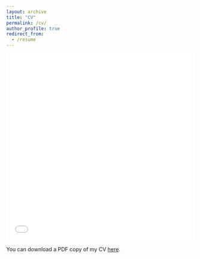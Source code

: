 ```yaml
---
layout: archive
title: "CV"
permalink: /cv/
author_profile: true
redirect_from:
  - /resume
---
```


<iframe src="/files/Preckler-Quisquater_CVFULL_04302022.pdf" width="100%" height="500" frameborder="no" border="0" marginwidth="0" marginheight="0"></iframe>

You can download a PDF copy of my CV [here](/files/Preckler-Quisquater_CVFULL_04302022.pdf).
